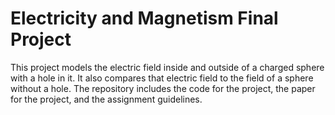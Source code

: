 # Electricity and Magnetism Final Project

This project models the electric field inside and outside of a charged sphere with a hole in it. 
It also compares that electric field to the field of a sphere without a hole.
The repository includes the code for the project, the paper for the project, and the assignment guidelines.
